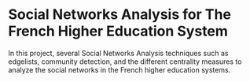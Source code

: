 # Social Networks Analysis for The French Higher Education System

In this project, several Social Networks Analysis techniques such as edgelists, community detection, and the different centrality measures to analyze the social networks in the French higher education systems.

